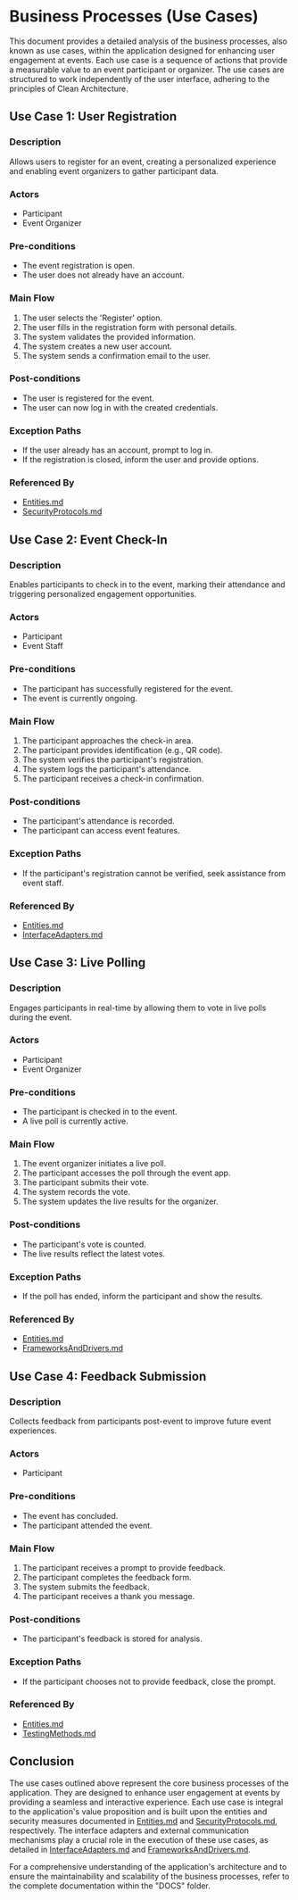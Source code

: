 # Business Processes (Use Cases)

This document provides a detailed analysis of the business processes, also known as use cases, within the application designed for enhancing user engagement at events. Each use case is a sequence of actions that provide a measurable value to an event participant or organizer. The use cases are structured to work independently of the user interface, adhering to the principles of Clean Architecture.

## Use Case 1: User Registration

### Description

Allows users to register for an event, creating a personalized experience and enabling event organizers to gather participant data.

### Actors

- Participant
- Event Organizer

### Pre-conditions

- The event registration is open.
- The user does not already have an account.

### Main Flow

1. The user selects the 'Register' option.
2. The user fills in the registration form with personal details.
3. The system validates the provided information.
4. The system creates a new user account.
5. The system sends a confirmation email to the user.

### Post-conditions

- The user is registered for the event.
- The user can now log in with the created credentials.

### Exception Paths

- If the user already has an account, prompt to log in.
- If the registration is closed, inform the user and provide options.

### Referenced By

- [Entities.md](../Core%20Business%20Logic/Entities.md)
- [SecurityProtocols.md](../Security%20and%20Authentication/SecurityProtocols.md)

## Use Case 2: Event Check-In

### Description

Enables participants to check in to the event, marking their attendance and triggering personalized engagement opportunities.

### Actors

- Participant
- Event Staff

### Pre-conditions

- The participant has successfully registered for the event.
- The event is currently ongoing.

### Main Flow

1. The participant approaches the check-in area.
2. The participant provides identification (e.g., QR code).
3. The system verifies the participant's registration.
4. The system logs the participant's attendance.
5. The participant receives a check-in confirmation.

### Post-conditions

- The participant's attendance is recorded.
- The participant can access event features.

### Exception Paths

- If the participant's registration cannot be verified, seek assistance from event staff.

### Referenced By

- [Entities.md](../Core%20Business%20Logic/Entities.md)
- [InterfaceAdapters.md](../Data%20Conversion%20and%20User%20Interface/InterfaceAdapters.md)

## Use Case 3: Live Polling

### Description

Engages participants in real-time by allowing them to vote in live polls during the event.

### Actors

- Participant
- Event Organizer

### Pre-conditions

- The participant is checked in to the event.
- A live poll is currently active.

### Main Flow

1. The event organizer initiates a live poll.
2. The participant accesses the poll through the event app.
3. The participant submits their vote.
4. The system records the vote.
5. The system updates the live results for the organizer.

### Post-conditions

- The participant's vote is counted.
- The live results reflect the latest votes.

### Exception Paths

- If the poll has ended, inform the participant and show the results.

### Referenced By

- [Entities.md](../Core%20Business%20Logic/Entities.md)
- [FrameworksAndDrivers.md](../External%20Communication/FrameworksAndDrivers.md)

## Use Case 4: Feedback Submission

### Description

Collects feedback from participants post-event to improve future event experiences.

### Actors

- Participant

### Pre-conditions

- The event has concluded.
- The participant attended the event.

### Main Flow

1. The participant receives a prompt to provide feedback.
2. The participant completes the feedback form.
3. The system submits the feedback.
4. The participant receives a thank you message.

### Post-conditions

- The participant's feedback is stored for analysis.

### Exception Paths

- If the participant chooses not to provide feedback, close the prompt.

### Referenced By

- [Entities.md](../Core%20Business%20Logic/Entities.md)
- [TestingMethods.md](../Testing%20and%20Quality%20Assurance/TestingMethods.md)

## Conclusion

The use cases outlined above represent the core business processes of the application. They are designed to enhance user engagement at events by providing a seamless and interactive experience. Each use case is integral to the application's value proposition and is built upon the entities and security measures documented in [Entities.md](../Core%20Business%20Logic/Entities.md) and [SecurityProtocols.md](../Security%20and%20Authentication/SecurityProtocols.md), respectively. The interface adapters and external communication mechanisms play a crucial role in the execution of these use cases, as detailed in [InterfaceAdapters.md](../Data%20Conversion%20and%20User%20Interface/InterfaceAdapters.md) and [FrameworksAndDrivers.md](../External%20Communication/FrameworksAndDrivers.md).

For a comprehensive understanding of the application's architecture and to ensure the maintainability and scalability of the business processes, refer to the complete documentation within the "DOCS" folder.